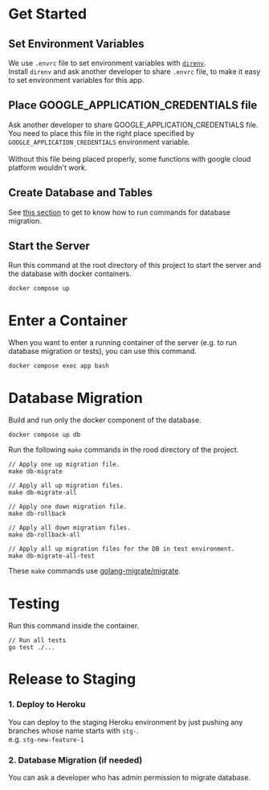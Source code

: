 # Get Started

## Set Environment Variables

We use `.envrc` file to set environment variables with [`direnv`](https://direnv.net/).<br>
Install `direnv` and ask another developer to share `.envrc` file, to make it easy to set environment variables for this app.


## Place GOOGLE_APPLICATION_CREDENTIALS file

Ask another developer to share GOOGLE_APPLICATION_CREDENTIALS file. <br>
You need to place this file in the right place specified by `GOOGLE_APPLICATION_CREDENTIALS` environment variable.<br><br>
Without this file being placed properly, some functions with google cloud platform wouldn't work.


## Create Database and Tables
See [this section](#database-migration) to get to know how to run commands for database migration.


## Start the Server

Run this command at the root directory of this project to start the server and the database with docker containers.

```
docker compose up
```

# Enter a Container

When you want to enter a running container of the server (e.g. to run database migration or tests), you can use this command.

```
docker compose exec app bash 
```


# Database Migration

Build and run only the docker component of the database.

```
docker compose up db
```

Run the following `make` commands in the rood directory of the project.

```
// Apply one up migration file.
make db-migrate

// Apply all up migration files.
make db-migrate-all

// Apply one down migration file.
make db-rollback

// Apply all down migration files.
make db-rollback-all

// Apply all up migration files for the DB in test environment.
make db-migrate-all-test
```

These `make` commands use [golang-migrate/migrate](https://github.com/golang-migrate/migrate).

# Testing

Run this command inside the container.

```
// Run all tests
go test ./...
```

# Release to Staging

### 1. Deploy to Heroku

You can deploy to the staging Heroku environment by just pushing any branches whose name starts with `stg-`. <br>
e.g. `stg-new-feature-1`

### 2. Database Migration (if needed)

You can ask a developer who has admin permission to migrate database.
